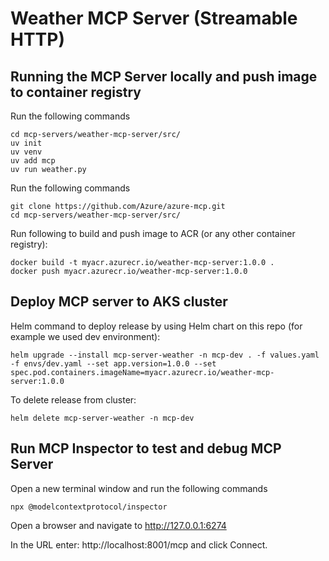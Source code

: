 # Weather MCP Server (Streamable HTTP)

## Running the MCP Server locally and push image to container registry
Run the following commands
```
cd mcp-servers/weather-mcp-server/src/
uv init
uv venv
uv add mcp
uv run weather.py
```
Run the following commands
```
git clone https://github.com/Azure/azure-mcp.git
cd mcp-servers/weather-mcp-server/src/
```
Run following to build and push image to ACR (or any other container registry):
```
docker build -t myacr.azurecr.io/weather-mcp-server:1.0.0 .
docker push myacr.azurecr.io/weather-mcp-server:1.0.0
```

## Deploy MCP server to AKS cluster
Helm command to deploy release by using Helm chart on this repo (for example we used dev environment):
```
helm upgrade --install mcp-server-weather -n mcp-dev . -f values.yaml -f envs/dev.yaml --set app.version=1.0.0 --set spec.pod.containers.imageName=myacr.azurecr.io/weather-mcp-server:1.0.0
```
To delete release from cluster:
```
helm delete mcp-server-weather -n mcp-dev
```

## Run MCP Inspector to test and debug MCP Server
Open a new terminal window and run the following commands
```
npx @modelcontextprotocol/inspector
```

Open a browser and navigate to http://127.0.0.1:6274

In the URL enter: http://localhost:8001/mcp and click Connect. 




    